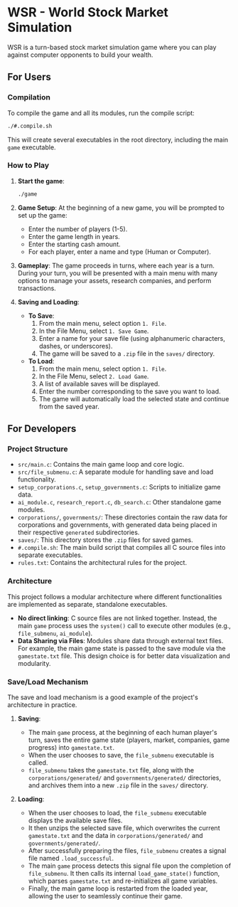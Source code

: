 # WSR - World Stock Market Simulation

WSR is a turn-based stock market simulation game where you can play against computer opponents to build your wealth.

## For Users

### Compilation

To compile the game and all its modules, run the compile script:

```bash
./#.compile.sh
```

This will create several executables in the root directory, including the main `game` executable.

### How to Play

1.  **Start the game**:
    ```bash
    ./game
    ```

2.  **Game Setup**: At the beginning of a new game, you will be prompted to set up the game:
    *   Enter the number of players (1-5).
    *   Enter the game length in years.
    *   Enter the starting cash amount.
    *   For each player, enter a name and type (Human or Computer).

3.  **Gameplay**: The game proceeds in turns, where each year is a turn. During your turn, you will be presented with a main menu with many options to manage your assets, research companies, and perform transactions.

4.  **Saving and Loading**:
    *   **To Save**:
        1.  From the main menu, select option `1. File`.
        2.  In the File Menu, select `1. Save Game`.
        3.  Enter a name for your save file (using alphanumeric characters, dashes, or underscores).
        4.  The game will be saved to a `.zip` file in the `saves/` directory.
    *   **To Load**:
        1.  From the main menu, select option `1. File`.
        2.  In the File Menu, select `2. Load Game`.
        3.  A list of available saves will be displayed.
        4.  Enter the number corresponding to the save you want to load.
        5.  The game will automatically load the selected state and continue from the saved year.

## For Developers

### Project Structure

*   `src/main.c`: Contains the main game loop and core logic.
*   `src/file_submenu.c`: A separate module for handling save and load functionality.
*   `setup_corporations.c`, `setup_governments.c`: Scripts to initialize game data.
*   `ai_module.c`, `research_report.c`, `db_search.c`: Other standalone game modules.
*   `corporations/`, `governments/`: These directories contain the raw data for corporations and governments, with generated data being placed in their respective `generated` subdirectories.
*   `saves/`: This directory stores the `.zip` files for saved games.
*   `#.compile.sh`: The main build script that compiles all C source files into separate executables.
*   `rules.txt`: Contains the architectural rules for the project.

### Architecture

This project follows a modular architecture where different functionalities are implemented as separate, standalone executables.

*   **No direct linking**: C source files are not linked together. Instead, the main `game` process uses the `system()` call to execute other modules (e.g., `file_submenu`, `ai_module`).
*   **Data Sharing via Files**: Modules share data through external text files. For example, the main game state is passed to the save module via the `gamestate.txt` file. This design choice is for better data visualization and modularity.

### Save/Load Mechanism

The save and load mechanism is a good example of the project's architecture in practice.

1.  **Saving**:
    *   The main `game` process, at the beginning of each human player's turn, saves the entire game state (players, market, companies, game progress) into `gamestate.txt`.
    *   When the user chooses to save, the `file_submenu` executable is called.
    *   `file_submenu` takes the `gamestate.txt` file, along with the `corporations/generated/` and `governments/generated/` directories, and archives them into a new `.zip` file in the `saves/` directory.

2.  **Loading**:
    *   When the user chooses to load, the `file_submenu` executable displays the available save files.
    *   It then unzips the selected save file, which overwrites the current `gamestate.txt` and the data in `corporations/generated/` and `governments/generated/`.
    *   After successfully preparing the files, `file_submenu` creates a signal file named `.load_successful`.
    *   The main `game` process detects this signal file upon the completion of `file_submenu`. It then calls its internal `load_game_state()` function, which parses `gamestate.txt` and re-initializes all game variables.
    *   Finally, the main game loop is restarted from the loaded year, allowing the user to seamlessly continue their game.
